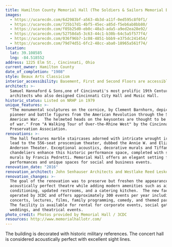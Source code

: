```yaml
---
title: Hamilton County Memorial Hall (The Soldiers & Sailors Memorial Building)
images:
  - https://ucarecdn.com/6d2983bf-a563-4b3d-a11f-0ed595c8f0f1/
  - https://ucarecdn.com/725b17d1-4bf5-45ec-a85d-f5eb6ab8bb80/
  - https://ucarecdn.com/f05b25d0-eb0c-40a3-ada5-a9ed2ea28e92/
  - https://ucarecdn.com/52758da5-3c63-44c1-b30b-64c5a5f577f4/
  - https://ucarecdn.com/036f96b7-1c08-4851-bbb9-e375dc241454/
  - https://ucarecdn.com/79d74d51-6fc2-48cc-aba0-18965a561f74/
location:
  lat: 39.108585
  lng: -84.518552
address: 1225 Elm St., Cincinnati, Ohio
current_owner: Hamilton County
date_of_completion: "1908"
style: Beaux Arts Classicism
interior_accessibility: Basement, First and Second Floors are accessible, but the balcony is not.
architect: >-
  Samuel Hannaford & Sons,one of Cincinnati's most prolific 19th Century
  architects who also designed Cincinnati City Hall and Music Hall.
historic_status: Listed on NRHP in 1979
unique_features: >-
  "The monumental sculptures on the cornice, by Clement Barnhorn, depicit
  pioneer and battle figures from the American Revolution through the Spanish
  American War.  The helmeted heads on the keysontes are thought to be Mars, god
  of war." From "A Walking Tour of Over-the-Rhine West" by the Cincinnati
  Preservation Association.
renovations: >-
  The hall features marble staircases adorned with intricate wrought iron that
  lead to the 556-seat proscenium theater, dubbed the Annie W. and Elizabeth M.
  Anderson Theater. Exceptional acoustics, decorative murals and Tiffany
  chandeliers enhance this historic performance space, completed with stenciled
  murals by Francis Pedretti. Memorial Hall offers an elegant setting for
  performances and unique spaces for social and business events.
renovation_date: "2016"
renovation_architect: John Senhauser Architects and Westlake Reed Leskosky
renovation_changes: >-
  The goal of the renovation was to preserve but freshen the appearance of the
  acoustically perfect theatre while adding modern amenities such as air
  conditioning, updated restrooms, and a catering kitchen.  The new facility is
  operated by 3CDC and offers approximately 300 events per year including
  concerts, lectures, films, family programming, comedy, and themed parties. 
  The facility is available for rental for corporate events, social gatherings,
  weddings, and theatrical events.
photo_credit: Photos provided by Memorial Hall / 3CDC
resources: http://www.memorialhallotr.com/
---
```


The building is decorated with historic military references. The concert hall is considered acoustically perfect with excellent sight lines.

